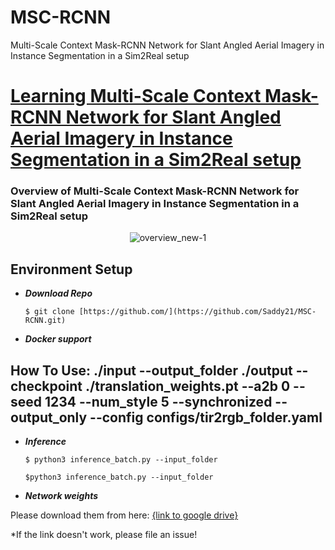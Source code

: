 # MSC-RCNN
Multi-Scale Context Mask-RCNN Network for Slant Angled Aerial Imagery in Instance Segmentation in a Sim2Real setup
# [Learning Multi-Scale Context Mask-RCNN Network for Slant Angled Aerial Imagery in Instance Segmentation in a Sim2Real setup](https://arxiv.org/pdf/)




### Overview of Multi-Scale Context Mask-RCNN Network for Slant Angled Aerial Imagery in Instance Segmentation in a Sim2Real setup



 <div align="center">
    
  ![overview_new-1](https://user-images.githubusercontent.com/.png)

 </div>

## Environment Setup

 - ***Download Repo***   
   ````shell
   $ git clone [https://github.com/](https://github.com/Saddy21/MSC-RCNN.git)
   ````
   
   
 - ***Docker support***   
   

   
   
## How To Use: ./input --output_folder ./output --checkpoint ./translation_weights.pt --a2b 0 --seed 1234 --num_style 5 --synchronized --output_only --config configs/tir2rgb_folder.yaml
 - ***Inference***  
   ````
   $ python3 inference_batch.py --input_folder
   ````
   
    ````
   $python3 inference_batch.py --input_folder 
    ````
   
- ***Network weights***

Please download them from here: [{link to google drive}]()

*If the link doesn't work, please file an issue!
